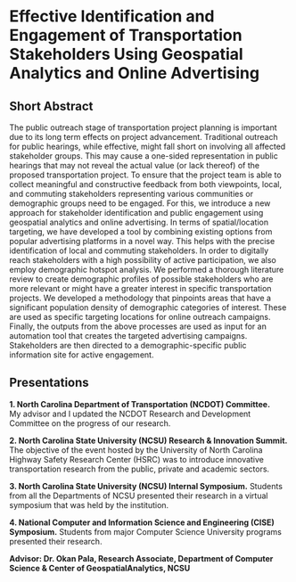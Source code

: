 #  Effective Identification and Engagement of Transportation Stakeholders Using Geospatial Analytics and Online Advertising

## Short Abstract 
The public outreach stage of transportation project planning is important due to its long term effects on project advancement. Traditional outreach for public hearings, while effective, might fall short on involving all affected stakeholder groups. This may cause a one-sided representation in public hearings that may not reveal the actual value (or lack thereof) of the proposed transportation project. To ensure that the project team is able to collect meaningful and constructive feedback from both viewpoints, local, and commuting stakeholders representing various communities or demographic groups need to be engaged. For this, we introduce a new approach for stakeholder identification and public engagement using geospatial analytics and online advertising. In terms of spatial/location targeting, we have developed a tool by combining existing options from popular advertising platforms in a novel way. This helps with the precise identification of local and commuting stakeholders. In order to digitally reach stakeholders with a high possibility of active participation, we also employ demographic hotspot analysis. We performed a thorough literature review to create demographic profiles of possible stakeholders who are more relevant or might have a greater interest in specific transportation projects. We developed a methodology that pinpoints areas that have a significant population density of demographic categories of interest. These are used as specific targeting locations for online outreach campaigns. Finally, the outputs from the above processes are used as input for an automation tool that creates the targeted advertising campaigns. Stakeholders are then directed to a demographic-specific public information site for active engagement.

## Presentations
**1. North Carolina Department of Transportation (NCDOT) Committee.**     
My advisor and I updated the NCDOT Research and Development Committee on the progress of our
research.

**2. North Carolina State University (NCSU) Research & Innovation Summit.**
The objective of the event hosted by the University of North Carolina Highway Safety Research Center
(HSRC) was to introduce innovative transportation research from the public, private and academic sectors.

**3. North Carolina State University (NCSU) Internal Symposium.**
Students from all the Departments of NCSU presented their research in a virtual symposium that was held
by the institution.

**4. National Computer and Information Science and Engineering (CISE) Symposium.**
Students from major Computer Science University programs presented their research.


**Advisor: Dr. Okan Pala, Research Associate, Department of Computer Science & Center of GeospatialAnalytics, NCSU**


